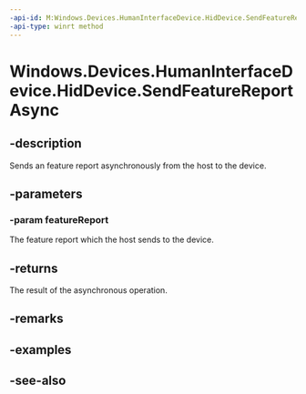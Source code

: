 ----api-id: M:Windows.Devices.HumanInterfaceDevice.HidDevice.SendFeatureReportAsync(Windows.Devices.HumanInterfaceDevice.HidFeatureReport)
-api-type: winrt method
---<!-- Method syntaxpublic Windows.Foundation.IAsyncOperation<uint> SendFeatureReportAsync(Windows.Devices.HumanInterfaceDevice.HidFeatureReport featureReport)--># Windows.Devices.HumanInterfaceDevice.HidDevice.SendFeatureReportAsync## -descriptionSends an feature report asynchronously from the host to the device.## -parameters### -param featureReportThe feature report which the host sends to the device.## -returnsThe result of the asynchronous operation.## -remarks## -examples## -see-also